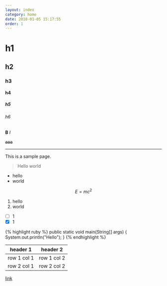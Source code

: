 ```yaml
---
layout: index
category: home
date: 2018-01-05 15:17:55
order: 1
---
```


# h1
## h2
### h3
#### h4
##### h5
###### h6

**B**
*I*

~~aaa~~    


---

This is a sample page.

> Hello world

- hello
- world

```math
E = mc^2
```

1. hello 
2. world

- [ ] 1
- [x] 1

{% highlight ruby %}
public static void main(String[] args) {
	System.out.println("Hello");
}
{% endhighlight %}


header 1 | header 2
---|---
row 1 col 1 | row 1 col 2
row 2 col 1 | row 2 col 2


[link]()



